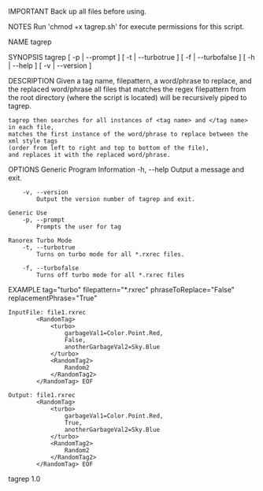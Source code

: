 IMPORTANT
	Back up all files before using.

NOTES
	Run 'chmod +x tagrep.sh' for execute permissions for this script.

NAME
	tagrep

SYNOPSIS
	tagrep   [ -p | --prompt ]
                 [ -t | --turbotrue ] 
                 [ -f | --turbofalse ]
                 [ -h | --help ]
                 [ -v | --version ]

DESCRIPTION
	Given a tag name, filepattern, a word/phrase to replace, and the replaced word/phrase
	all files that matches the regex filepattern from the root directory 
	(where the script is located) will be recursively piped to tagrep.

	tagrep then searches for all instances of <tag name> and </tag name> in each file,
	matches the first instance of the word/phrase to replace between the xml style tags
	(order from left to right and top to bottom of the file),
	and replaces it with the replaced word/phrase.

OPTIONS
	Generic Program Information
		-h, --help 
			Output a message and exit.

		-v, --version
			Output the version number of tagrep and exit.

	Generic Use
		-p, --prompt
			Prompts the user for tag

	Ranorex Turbo Mode
		-t, --turbotrue
			Turns on turbo mode for all *.rxrec files.

		-f, --turbofalse
			Turns off turbo mode for all *.rxrec files

EXAMPLE
	tag="turbo"
	filepattern="*.rxrec"
	phraseToReplace="False"
	replacementPhrase="True"

	InputFile: file1.rxrec
			<RandomTag>
				<turbo>
					garbageVal1=Color.Point.Red,
					False,
					anotherGarbageVal2=Sky.Blue
				</turbo> 
				<RandomTag2>
					Random2
				</RandomTag2>
			</RandomTag> EOF

	Output: file1.rxrec
			<RandomTag>
				<turbo>
					garbageVal1=Color.Point.Red,
					True,
					anotherGarbageVal2=Sky.Blue
				</turbo> 
				<RandomTag2>
					Random2
				</RandomTag2>
			</RandomTag> EOF

tagrep 1.0